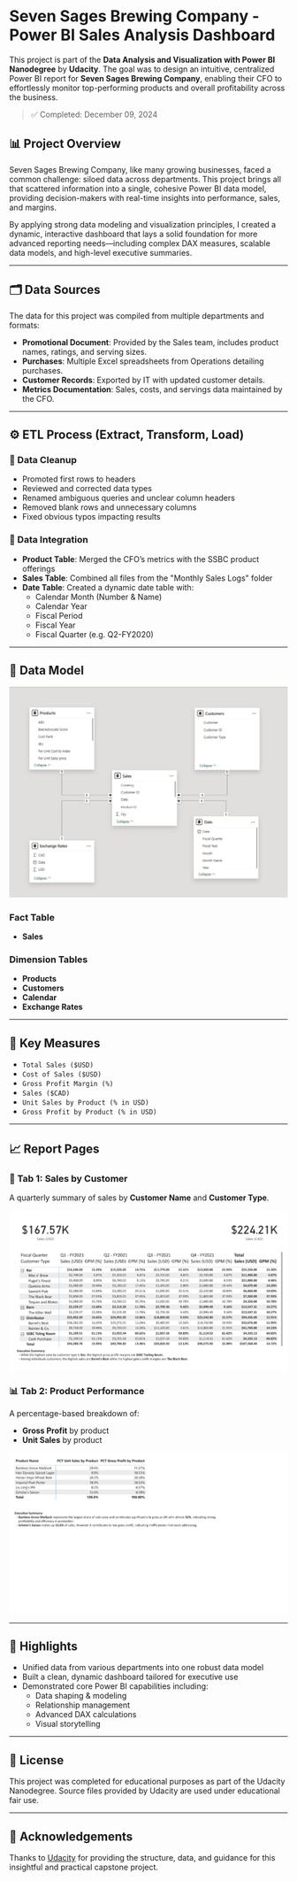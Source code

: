 # Seven Sages Brewing Company - Power BI Sales Analysis Dashboard

This project is part of the **Data Analysis and Visualization with Power BI Nanodegree** by **Udacity**. The goal was to design an intuitive, centralized Power BI report for **Seven Sages Brewing Company**, enabling their CFO to effortlessly monitor top-performing products and overall profitability across the business.

> ✅ Completed: December 09, 2024

## 📊 Project Overview

Seven Sages Brewing Company, like many growing businesses, faced a common challenge: siloed data across departments. This project brings all that scattered information into a single, cohesive Power BI data model, providing decision-makers with real-time insights into performance, sales, and margins.

By applying strong data modeling and visualization principles, I created a dynamic, interactive dashboard that lays a solid foundation for more advanced reporting needs—including complex DAX measures, scalable data models, and high-level executive summaries.

---

## 🗂️ Data Sources

The data for this project was compiled from multiple departments and formats:

- **Promotional Document**: Provided by the Sales team, includes product names, ratings, and serving sizes.
- **Purchases**: Multiple Excel spreadsheets from Operations detailing purchases.
- **Customer Records**: Exported by IT with updated customer details.
- **Metrics Documentation**: Sales, costs, and servings data maintained by the CFO.


---

## ⚙️ ETL Process (Extract, Transform, Load)

### 🔧 Data Cleanup
- Promoted first rows to headers
- Reviewed and corrected data types
- Renamed ambiguous queries and unclear column headers
- Removed blank rows and unnecessary columns
- Fixed obvious typos impacting results

### 🔗 Data Integration
- **Product Table**: Merged the CFO’s metrics with the SSBC product offerings
- **Sales Table**: Combined all files from the "Monthly Sales Logs" folder
- **Date Table**: Created a dynamic date table with:
  - Calendar Month (Number & Name)
  - Calendar Year
  - Fiscal Period
  - Fiscal Year
  - Fiscal Quarter (e.g. Q2-FY2020)

---

## 🧠 Data Model

![alt text](<Relationships Between Tables.jpg>)


### Fact Table
- **Sales**

### Dimension Tables
- **Products**
- **Customers**
- **Calendar**
- **Exchange Rates**

---

## 📐 Key Measures

- `Total Sales ($USD)`
- `Cost of Sales ($USD)`
- `Gross Profit Margin (%)`
- `Sales ($CAD)`
- `Unit Sales by Product (% in USD)`
- `Gross Profit by Product (% in USD)`

---

## 📈 Report Pages


### 🧾 Tab 1: Sales by Customer
A quarterly summary of sales by **Customer Name** and **Customer Type**.

![alt text](<Sales by Customer.jpg>)

### 📊 Tab 2: Product Performance
A percentage-based breakdown of:
- **Gross Profit** by product
- **Unit Sales** by product

![alt text](<Product Performance.jpg>)


---

## 🚀 Highlights

- Unified data from various departments into one robust data model
- Built a clean, dynamic dashboard tailored for executive use
- Demonstrated core Power BI capabilities including:
  - Data shaping & modeling
  - Relationship management
  - Advanced DAX calculations
  - Visual storytelling


---

## 📎 License

This project was completed for educational purposes as part of the Udacity Nanodegree. Source files provided by Udacity are used under educational fair use.

---

## 🙌 Acknowledgements

Thanks to [Udacity](https://www.udacity.com) for providing the structure, data, and guidance for this insightful and practical capstone project.
